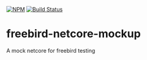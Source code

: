 [![NPM](https://nodei.co/npm/freebird-netcore-mockup.png?downloads=true)](https://nodei.co/npm/freebird-netcore-mockup/)
[![Build Status](https://travis-ci.org/freebirdjs/freebird-netcore-mockup.svg?branch=master)](https://travis-ci.org/freebirdjs/freebird-netcore-mockup)
# freebird-netcore-mockup
A mock netcore for freebird testing
